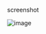 screenshot

![image](https://github.com/Ahmed-Abou-Emran/Reactify-Mini-Projects/assets/64327685/c7d26002-1a82-4b8b-bc27-8f9521c5cddb)

